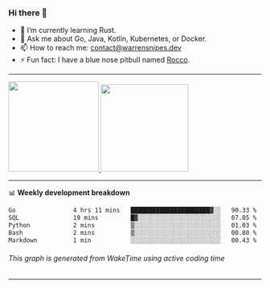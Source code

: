 ### Hi there 👋

- 🌱 I’m currently learning Rust.
- 💬 Ask me about Go, Java, Kotlin, Kubernetes, or Docker.
- 📫 How to reach me: contact@warrensnipes.dev
- ⚡ Fun fact: I have a blue nose pitbull named [Rocco](https://i.imgur.com/iLsSCKu.jpg).

-------


<a href="https://github.com/LockedThread/LockedThread">
  <img height="180em" src="https://github-readme-stats.vercel.app/api?username=LockedThread&theme=transparent&bg_color=00000000&show_icons=true&count_private=true" />
  <img height="174em" src="https://github-readme-stats.vercel.app/api/top-langs?username=LockedThread&theme=transparent&layout=compact&hide_progress=true&bg_color=00000000" />
  </a>

-------

📊 **Weekly development breakdown**
<!--START_SECTION:waka-->

```txt
Go                4 hrs 11 mins   ██████████████████████▓░░   90.33 %
SQL               19 mins         █▓░░░░░░░░░░░░░░░░░░░░░░░   07.05 %
Python            2 mins          ▒░░░░░░░░░░░░░░░░░░░░░░░░   01.03 %
Bash              2 mins          ▒░░░░░░░░░░░░░░░░░░░░░░░░   00.80 %
Markdown          1 min           ░░░░░░░░░░░░░░░░░░░░░░░░░   00.43 %
```

<!--END_SECTION:waka-->
###### *This graph is generated from WakeTime using active coding time*
-------
